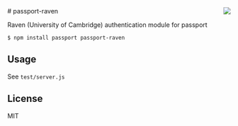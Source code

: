 <img src="http://i.imgur.com/EtxtRb0.png" align="right"/>
# passport-raven

  Raven (University of Cambridge) authentication module for passport

    $ npm install passport passport-raven

## Usage

  See `test/server.js`

## License

  MIT